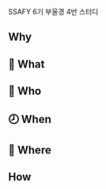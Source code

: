 SSAFY 6기 부울경 4반 스터디

## Why

## :memo: What

## :busts_in_silhouette: Who

## :clock8: When

## :school: Where

## How
